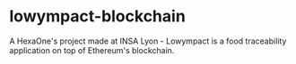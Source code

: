 # lowympact-blockchain

A HexaOne's project made at INSA Lyon - Lowympact is a food traceability application on top of Ethereum's blockchain.

